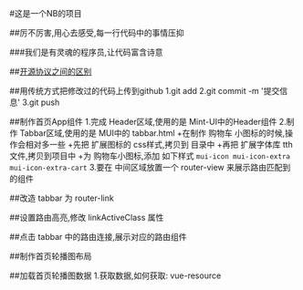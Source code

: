 #这是一个NB的项目

##厉不厉害,用心去感受,每一行代码中的事情压抑

###我们是有灵魂的程序员,让代码富含诗意

##[开源协议之间的区别](https://blog.csdn.net/qq_39239110/article/details/92834885)

##用传统方式把修改过的代码上传到github
1.git add
2.git commit -m  '提交信息'
3.git push

##制作首页App组件
1.完成 Header区域,使用的是 Mint-UI中的Header组件
2.制作 Tabbar区域,使用的是 MUI中的 tabbar.html
 +在制作 购物车 小图标的时候,操作会相对多一些
 +先把 扩展图标的 css样式,拷贝到 目录中
 +再把 扩展字体库 tth文件,拷贝到项目中
 +为 购物车小图标,添加 如下样式 `mui-icon mui-icon-extra mui-icon-extra-cart` 
3.要在 中间区域放置一个 router-view 来展示路由匹配到的组件

##改造 tabbar 为 router-link

##设置路由高亮,修改 linkActiveClass 属性

##点击 tabbar 中的路由连接,展示对应的路由组件

##制作首页轮播图布局

##加载首页轮播图数据
1.获取数据,如何获取: vue-resource